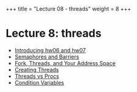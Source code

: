 +++
title = "Lecture 08 - threads"
weight = 8
+++

# Lecture 8: threads

 - [Introducing hw06 and hw07](https://youtu.be/gLuE5sFhPEE)
 - [Semaphores and Barriers](https://youtu.be/-9v_j1yVtzo)
 - [Fork, Threads, and Your Address Space](https://youtu.be/C_b73GlFCdg)
 - [Creating Threads](https://youtu.be/XLqLs2h0NK0)
 - [Threads vs Procs](https://youtu.be/Ozq1r0YW0Lc)
 - [Condition Variables](https://youtu.be/AQzJHPsRDAg)
